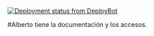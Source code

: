 [![Deployment status from DeployBot](https://mellow.deploybot.com/badge/56046447989632/36670.svg)](http://deploybot.com)

#Alberto tiene la documentación y los accesos.
